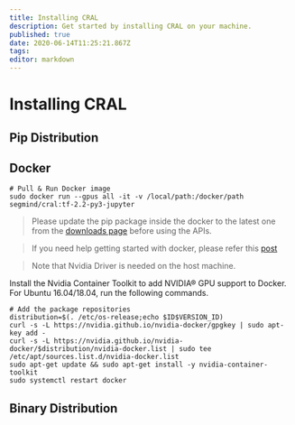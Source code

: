 ```yaml
---
title: Installing CRAL
description: Get started by installing CRAL on your machine.
published: true
date: 2020-06-14T11:25:21.867Z
tags: 
editor: markdown
---
```


# Installing CRAL
## Pip Distribution
## Docker

```
# Pull & Run Docker image
sudo docker run --gpus all -it -v /local/path:/docker/path segmind/cral:tf-2.2-py3-jupyter
```
> Please update the pip package inside the docker to the latest one from the [downloads page](https://docs.segmind.com/download) before using the APIs.

> If you need help getting started with docker, please refer this [post](https://www.digitalocean.com/community/tutorials/how-to-install-and-use-docker-on-ubuntu-18-04)

> Note that Nvidia Driver is needed on the host machine. 

Install the Nvidia Container Toolkit to add NVIDIA® GPU support to Docker. For Ubuntu 16.04/18.04, run the following commands.

```
# Add the package repositories
distribution=$(. /etc/os-release;echo $ID$VERSION_ID)
curl -s -L https://nvidia.github.io/nvidia-docker/gpgkey | sudo apt-key add -
curl -s -L https://nvidia.github.io/nvidia-docker/$distribution/nvidia-docker.list | sudo tee /etc/apt/sources.list.d/nvidia-docker.list
sudo apt-get update && sudo apt-get install -y nvidia-container-toolkit
sudo systemctl restart docker
```
## Binary Distribution
